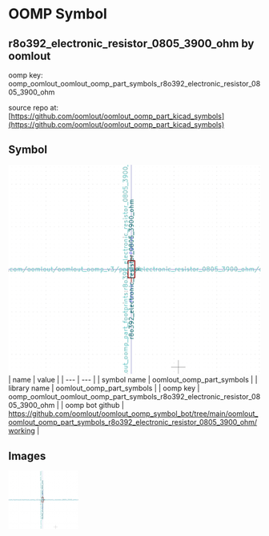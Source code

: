 # OOMP Symbol  
## r8o392_electronic_resistor_0805_3900_ohm  by oomlout  
  
oomp key: oomp_oomlout_oomlout_oomp_part_symbols_r8o392_electronic_resistor_0805_3900_ohm  
  
source repo at: [https://github.com/oomlout/oomlout_oomp_part_kicad_symbols](https://github.com/oomlout/oomlout_oomp_part_kicad_symbols)  
## Symbol  
  
[![working.png](working_600.png)](working.png)  
| name | value | 
| --- | --- | 
| symbol name | oomlout_oomp_part_symbols | 
| library name | oomlout_oomp_part_symbols | 
| oomp key | oomp_oomlout_oomlout_oomp_part_symbols_r8o392_electronic_resistor_0805_3900_ohm | 
| oomp bot github | https://github.com/oomlout/oomlout_oomp_symbol_bot/tree/main/oomlout_oomlout_oomp_part_symbols_r8o392_electronic_resistor_0805_3900_ohm/working | 
## Images  
  
[![working.png](working_140.png)](working.png)  
